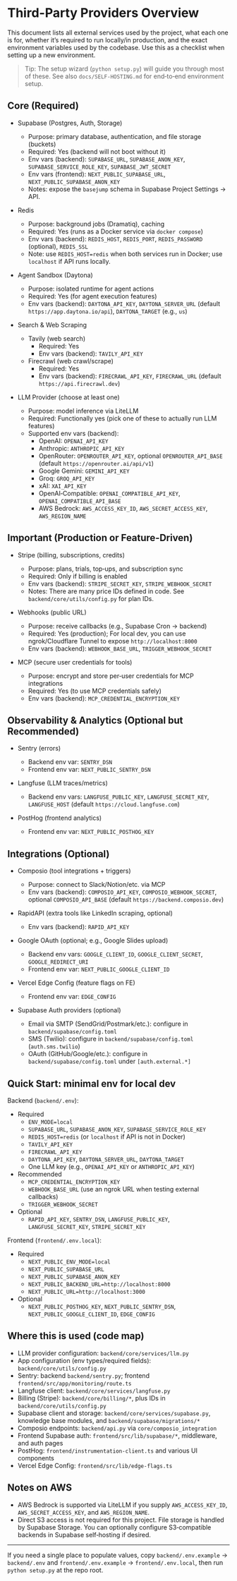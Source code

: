 # Third-Party Providers Overview

This document lists all external services used by the project, what each one is for, whether it’s required to run locally/in production, and the exact environment variables used by the codebase. Use this as a checklist when setting up a new environment.

> Tip: The setup wizard (`python setup.py`) will guide you through most of these. See also `docs/SELF-HOSTING.md` for end‑to‑end environment setup.

## Core (Required)

- Supabase (Postgres, Auth, Storage)
  - Purpose: primary database, authentication, and file storage (buckets)
  - Required: Yes (backend will not boot without it)
  - Env vars (backend): `SUPABASE_URL`, `SUPABASE_ANON_KEY`, `SUPABASE_SERVICE_ROLE_KEY`, `SUPABASE_JWT_SECRET`
  - Env vars (frontend): `NEXT_PUBLIC_SUPABASE_URL`, `NEXT_PUBLIC_SUPABASE_ANON_KEY`
  - Notes: expose the `basejump` schema in Supabase Project Settings → API.

- Redis
  - Purpose: background jobs (Dramatiq), caching
  - Required: Yes (runs as a Docker service via `docker compose`)
  - Env vars (backend): `REDIS_HOST`, `REDIS_PORT`, `REDIS_PASSWORD` (optional), `REDIS_SSL`
  - Note: use `REDIS_HOST=redis` when both services run in Docker; use `localhost` if API runs locally.

- Agent Sandbox (Daytona)
  - Purpose: isolated runtime for agent actions
  - Required: Yes (for agent execution features)
  - Env vars (backend): `DAYTONA_API_KEY`, `DAYTONA_SERVER_URL` (default `https://app.daytona.io/api`), `DAYTONA_TARGET` (e.g., `us`)

- Search & Web Scraping
  - Tavily (web search)
    - Required: Yes
    - Env vars (backend): `TAVILY_API_KEY`
  - Firecrawl (web crawl/scrape)
    - Required: Yes
    - Env vars (backend): `FIRECRAWL_API_KEY`, `FIRECRAWL_URL` (default `https://api.firecrawl.dev`)

- LLM Provider (choose at least one)
  - Purpose: model inference via LiteLLM
  - Required: Functionally yes (pick one of these to actually run LLM features)
  - Supported env vars (backend):
    - OpenAI: `OPENAI_API_KEY`
    - Anthropic: `ANTHROPIC_API_KEY`
    - OpenRouter: `OPENROUTER_API_KEY`, optional `OPENROUTER_API_BASE` (default `https://openrouter.ai/api/v1`)
    - Google Gemini: `GEMINI_API_KEY`
    - Groq: `GROQ_API_KEY`
    - xAI: `XAI_API_KEY`
    - OpenAI‑Compatible: `OPENAI_COMPATIBLE_API_KEY`, `OPENAI_COMPATIBLE_API_BASE`
    - AWS Bedrock: `AWS_ACCESS_KEY_ID`, `AWS_SECRET_ACCESS_KEY`, `AWS_REGION_NAME`

## Important (Production or Feature‑Driven)

- Stripe (billing, subscriptions, credits)
  - Purpose: plans, trials, top‑ups, and subscription sync
  - Required: Only if billing is enabled
  - Env vars (backend): `STRIPE_SECRET_KEY`, `STRIPE_WEBHOOK_SECRET`
  - Notes: There are many price IDs defined in code. See `backend/core/utils/config.py` for plan IDs.

- Webhooks (public URL)
  - Purpose: receive callbacks (e.g., Supabase Cron → backend)
  - Required: Yes (production); For local dev, you can use ngrok/Cloudflare Tunnel to expose `http://localhost:8000`
  - Env vars (backend): `WEBHOOK_BASE_URL`, `TRIGGER_WEBHOOK_SECRET`

- MCP (secure user credentials for tools)
  - Purpose: encrypt and store per‑user credentials for MCP integrations
  - Required: Yes (to use MCP credentials safely)
  - Env vars (backend): `MCP_CREDENTIAL_ENCRYPTION_KEY`

## Observability & Analytics (Optional but Recommended)

- Sentry (errors)
  - Backend env var: `SENTRY_DSN`
  - Frontend env var: `NEXT_PUBLIC_SENTRY_DSN`

- Langfuse (LLM traces/metrics)
  - Backend env vars: `LANGFUSE_PUBLIC_KEY`, `LANGFUSE_SECRET_KEY`, `LANGFUSE_HOST` (default `https://cloud.langfuse.com`)

- PostHog (frontend analytics)
  - Frontend env var: `NEXT_PUBLIC_POSTHOG_KEY`

## Integrations (Optional)

- Composio (tool integrations + triggers)
  - Purpose: connect to Slack/Notion/etc. via MCP
  - Env vars (backend): `COMPOSIO_API_KEY`, `COMPOSIO_WEBHOOK_SECRET`, optional `COMPOSIO_API_BASE` (default `https://backend.composio.dev`)

- RapidAPI (extra tools like LinkedIn scraping, optional)
  - Env vars (backend): `RAPID_API_KEY`

- Google OAuth (optional; e.g., Google Slides upload)
  - Backend env vars: `GOOGLE_CLIENT_ID`, `GOOGLE_CLIENT_SECRET`, `GOOGLE_REDIRECT_URI`
  - Frontend env var: `NEXT_PUBLIC_GOOGLE_CLIENT_ID`

- Vercel Edge Config (feature flags on FE)
  - Frontend env var: `EDGE_CONFIG`

- Supabase Auth providers (optional)
  - Email via SMTP (SendGrid/Postmark/etc.): configure in `backend/supabase/config.toml`
  - SMS (Twilio): configure in `backend/supabase/config.toml` (`auth.sms.twilio`)
  - OAuth (GitHub/Google/etc.): configure in `backend/supabase/config.toml` under `[auth.external.*]`

## Quick Start: minimal env for local dev

Backend (`backend/.env`):

- Required
  - `ENV_MODE=local`
  - `SUPABASE_URL`, `SUPABASE_ANON_KEY`, `SUPABASE_SERVICE_ROLE_KEY`
  - `REDIS_HOST=redis` (or `localhost` if API is not in Docker)
  - `TAVILY_API_KEY`
  - `FIRECRAWL_API_KEY`
  - `DAYTONA_API_KEY`, `DAYTONA_SERVER_URL`, `DAYTONA_TARGET`
  - One LLM key (e.g., `OPENAI_API_KEY` or `ANTHROPIC_API_KEY`)
- Recommended
  - `MCP_CREDENTIAL_ENCRYPTION_KEY`
  - `WEBHOOK_BASE_URL` (use an ngrok URL when testing external callbacks)
  - `TRIGGER_WEBHOOK_SECRET`
- Optional
  - `RAPID_API_KEY`, `SENTRY_DSN`, `LANGFUSE_PUBLIC_KEY`, `LANGFUSE_SECRET_KEY`, `STRIPE_SECRET_KEY`

Frontend (`frontend/.env.local`):

- Required
  - `NEXT_PUBLIC_ENV_MODE=local`
  - `NEXT_PUBLIC_SUPABASE_URL`
  - `NEXT_PUBLIC_SUPABASE_ANON_KEY`
  - `NEXT_PUBLIC_BACKEND_URL=http://localhost:8000`
  - `NEXT_PUBLIC_URL=http://localhost:3000`
- Optional
  - `NEXT_PUBLIC_POSTHOG_KEY`, `NEXT_PUBLIC_SENTRY_DSN`, `NEXT_PUBLIC_GOOGLE_CLIENT_ID`, `EDGE_CONFIG`

## Where this is used (code map)

- LLM provider configuration: `backend/core/services/llm.py`
- App configuration (env types/required fields): `backend/core/utils/config.py`
- Sentry: backend `backend/sentry.py`; frontend `frontend/src/app/monitoring/route.ts`
- Langfuse client: `backend/core/services/langfuse.py`
- Billing (Stripe): `backend/core/billing/*`, plus IDs in `backend/core/utils/config.py`
- Supabase client and storage: `backend/core/services/supabase.py`, knowledge base modules, and `backend/supabase/migrations/*`
- Composio endpoints: `backend/api.py` via `core/composio_integration`
- Frontend Supabase auth: `frontend/src/lib/supabase/*`, middleware, and auth pages
- PostHog: `frontend/instrumentation-client.ts` and various UI components
- Vercel Edge Config: `frontend/src/lib/edge-flags.ts`

## Notes on AWS

- AWS Bedrock is supported via LiteLLM if you supply `AWS_ACCESS_KEY_ID`, `AWS_SECRET_ACCESS_KEY`, and `AWS_REGION_NAME`.
- Direct S3 access is not required for this project. File storage is handled by Supabase Storage. You can optionally configure S3‑compatible backends in Supabase self‑hosting if desired.

---

If you need a single place to populate values, copy `backend/.env.example` → `backend/.env` and `frontend/.env.example` → `frontend/.env.local`, then run `python setup.py` at the repo root.
